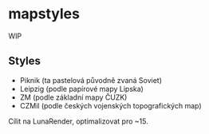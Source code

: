 # mapstyles
WIP

## Styles

- Piknik (ta pastelová původně zvaná Soviet)
- Leipzig (podle papírové mapy Lipska)
- ZM (podle základní mapy ČUZK)
- CZMil (podle českých vojenských topografických map)

Cílit na LunaRender, optimalizovat pro ~15.
